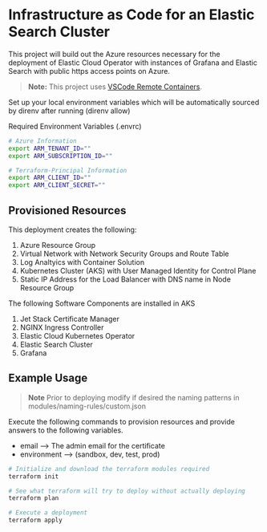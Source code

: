 # Infrastructure as Code for an Elastic Search Cluster

This project will build out the Azure resources necessary for the deployment of Elastic Cloud Operator with instances of Grafana and Elastic Search with public https access points on Azure.

> **Note:** This project uses [VSCode Remote Containers](https://code.visualstudio.com/docs/remote/containers).

Set up your local environment variables which will be automatically sourced by direnv after running (direnv allow)

Required Environment Variables (.envrc)
```bash
# Azure Information
export ARM_TENANT_ID=""
export ARM_SUBSCRIPTION_ID=""

# Terraform-Principal Information
export ARM_CLIENT_ID=""
export ARM_CLIENT_SECRET=""
```


## Provisioned Resources

This deployment creates the following:

1. Azure Resource Group
2. Virtual Network with Network Security Groups and Route Table
3. Log Analtyics with Container Solution
4. Kubernetes Cluster (AKS) with User Managed Identity for Control Plane
5. Static IP Address for the Load Balancer with DNS name in Node Resource Group

The following Software Components are installed in AKS

1. Jet Stack Certificate Manager
2. NGINX Ingress Controller
3. Elastic Cloud Kubernetes Operator
4. Elastic Search Cluster
5. Grafana


## Example Usage

> **Note** Prior to deploying modify if desired the naming patterns in modules/naming-rules/custom.json

Execute the following commands to provision resources and provide answers to the following variables.

- email --> The admin email for the certificate
- environment --> (sandbox, dev, test, prod)

```bash
# Initialize and download the terraform modules required
terraform init

# See what terraform will try to deploy without actually deploying
terraform plan

# Execute a deployment
terraform apply
```
